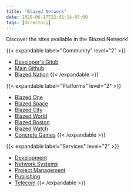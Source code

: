 ```yaml
---
title: "Blazed Network"
date: 2020-06-17T22:01:14-05:00
tags: [directory]
---
```


Discover the sites available in the Blazed Network!

{{< expandable label="Community" level="2" >}}
* [Developer's Gitub](https://github.com/blazed-space)
* [Main Github](https://github.com/blazed-labs)
* [Blazed Nation](https://blazed.dev/)
{{< /expandable >}}

{{< expandable label="Platforms" level="2" >}}
* [Blazed One](https://blz.one/)
* [Blazed Space](https://blazed.space/)
* [Blazed City](https://blazed.city/)
* [Blazed World](https://blazed.world/)
* [Blazed Boston](https://blazed.boston/)
* [Blazed Watch](https://blazed.watch/)
* [Concrete Games](https://blazed.games/)
{{< /expandable >}}

{{< expandable label="Services" level="2" >}}
* [Development](https://blazed.contact/)
* [Network Systems](https://blazed.systems/)
* [Project Management](https://blazed.quest/)
* [Publishing](https://blazed.xyz/)
* [Telecom](https://blazed.tel/)
{{< /expandable >}}
